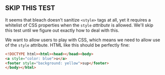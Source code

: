 ## SKIP THIS TEST

It seems that bleach doesn't sanitize `<style>` tags at all, yet it requires
a whitelist of CSS properties when the `style` *attribute* is allowed. We'll
skip this test until we figure out exactly how to deal with this.

We want to allow users to play with CSS, which means we need to allow
use of the `style` attribute. HTML like this should be perfectly fine:

```html
<!DOCTYPE html><html><head></head><body>
<a style="color: blue">u</a>
<footer style="background: yellow">sup</footer>
</body></html>
```
